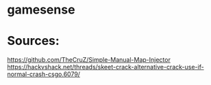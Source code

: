 # gamesense



# Sources:
https://github.com/TheCruZ/Simple-Manual-Map-Injector
https://hackvshack.net/threads/skeet-crack-alternative-crack-use-if-normal-crash-csgo.6079/
